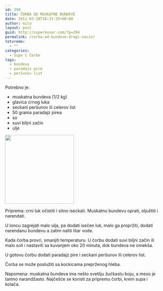 ```yaml
---
id: 294
title: ČORBA OD MUSKATNE BUNDEVE
date: 2011-03-28T10:33:25+00:00
author: mila
layout: post
guid: http://superkuvar.com/?p=294
permalink: /corba-od-bundeve-drugi-nacin/
totvreme:
  - ""
categories:
  - Supe i Čorbe
tags:
  - bundeva
  - paradajz pire
  - peršunov list
---
```

Potrebno je:

  * muskatna bundeva (1/2 kg)
  * glavica crnog luka
  * seckani peršunov ili celerov list
  * 50 grama paradajz pirea
  * so
  * suvi biljni začin
  * ulje

[<img class="alignnone size-full wp-image-300" title="corbabundeva" src="//superkuvar.com/wp-content/uploads/2011/03/corbabundeva.jpg" alt="" width="225" height="225" srcset="http://localhost/superkuvar/wp-content/uploads/2011/03/corbabundeva.jpg 225w, http://localhost/superkuvar/wp-content/uploads/2011/03/corbabundeva-150x150.jpg 150w" sizes="(max-width: 225px) 100vw, 225px" />](//superkuvar.com/wp-content/uploads/2011/03/corbabundeva.jpg)

Priprema: crni luk očistiti i sitno iseckati. Muskatnu bundevu oprati, oljuštiti i narendati.

U loncu zagrejati malo ulja, pa dodati isečen luk, malo ga propržiti, dodati narendanu bundevu a zatim naliti litar vode.

Kada čorba provri, smanjiti temperaturu. U čorbu dodati suvi biljni začin ili malo soli i nastaviti sa kuvanjem oko 20 minuta, dok bundeva ne omekša.

U gotovu čorbu dodati paradajz pire i seckani peršunov ili celerov list.

Čorba se može poslužiti sa kockicama preprženog hleba.

Napomena: muskatna bundeva ima nešto svetliju žućkastu boju, a meso je tamno narandžasto. Najčešće se koristi za pripremu čorbi, krem supa i kolača.